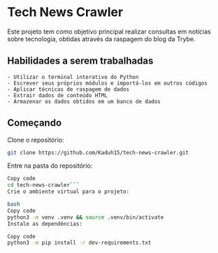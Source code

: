 # Tech News Crawler

Este projeto tem como objetivo principal realizar consultas em notícias sobre tecnologia, obtidas através da raspagem do blog da Trybe.

## Habilidades a serem trabalhadas
    - Utilizar o terminal interativo do Python
    - Escrever seus próprios módulos e importá-los em outros códigos
    - Aplicar técnicas de raspagem de dados
    - Extrair dados de conteúdo HTML
    - Armazenar os dados obtidos em um banco de dados
    
## Começando
Clone o repositório:

```bash
git clone https://github.com/Kaduh15/tech-news-crawler.git
```
Entre na pasta do repositório:

```bash
Copy code
cd tech-news-crawler```
Crie o ambiente virtual para o projeto:

bash
Copy code
python3 -m venv .venv && source .venv/bin/activate
Instale as dependências:

Copy code
python3 -m pip install -r dev-requirements.txt
